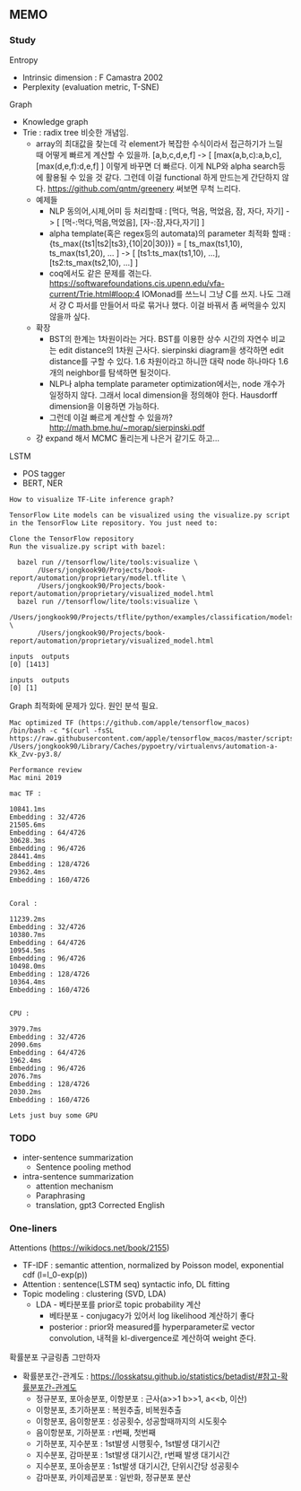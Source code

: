 ## MEMO

### Study
Entropy 
 * Intrinsic dimension : F Camastra 2002
 * Perplexity (evaluation metric, T-SNE)

Graph
 * Knowledge graph
 * Trie : radix tree 비슷한 개념임. 
   * array의 최대값을 찾는데 각 element가 복잡한 수식이라서 접근하기가 느릴 때 어떻게 빠르게 계산할 수 있을까.
   [a,b,c,d,e,f] -> [ [max(a,b,c):a,b,c], [max(d,e,f):d,e,f] ] 이렇게 바꾸면 더 빠르다.
   이게 NLP와 alpha search등에 활용될 수 있을 것 같다.
   그런데 이걸 functional 하게 만드는게 간단하지 않다. https://github.com/qntm/greenery 써보면 무척 느리다.
   * 예제들
     * NLP 동의어,시제,어미 등 처리할때 :
     [먹다, 먹음, 먹었음, 잠, 자다, 자기] -> [ [먹-:먹다,먹음,먹었음], [자-:잠,자다,자기] ]
     * alpha template(혹은 regex등의 automata)의 parameter 최적화 할때 :
     {ts_max({ts1|ts2|ts3},{10|20|30})} = [ ts_max(ts1,10), ts_max(ts1,20), ... ]
     -> [ [ts1:ts_max(ts1,10), ...], [ts2:ts_max(ts2,10), ...] ]
     * coq에서도 같은 문제를 겪는다. https://softwarefoundations.cis.upenn.edu/vfa-current/Trie.html#loop:4
     IOMonad를 쓰느니 그냥 C를 쓰지. 나도 그래서 걍 C 파서를 만들어서 따로 묶거나 했다.
     이걸 바꿔서 좀 써먹을수 있지 않을까 싶다. 
   * 확장 
     * BST의 한계는 1차원이라는 거다. BST를 이용한 상수 시간의 자연수 비교는 edit distance의 1차원 근사다.
     sierpinski diagram을 생각하면 edit distance를 구할 수 있다. 1.6 차원이라고 하니깐 대략 node 하나마다 1.6개의 neighbor를 탐색하면 될것이다.
     * NLP나 alpha template parameter optimization에서는, node 개수가 일정하지 않다.
     그래서 local dimension을 정의해야 한다. Hausdorff dimension을 이용하면 가능하다.
     * 그런데 이걸 빠르게 계산할 수 있을까?
     http://math.bme.hu/~morap/sierpinski.pdf
   * 걍 expand 해서 MCMC 돌리는게 나은거 같기도 하고...

LSTM
 * POS tagger
 * BERT, NER
 
```
How to visualize TF-Lite inference graph?

TensorFlow Lite models can be visualized using the visualize.py script in the TensorFlow Lite repository. You just need to:

Clone the TensorFlow repository
Run the visualize.py script with bazel:

  bazel run //tensorflow/lite/tools:visualize \
       /Users/jongkook90/Projects/book-report/automation/proprietary/model.tflite \
       /Users/jongkook90/Projects/book-report/automation/proprietary/visualized_model.html
  bazel run //tensorflow/lite/tools:visualize \
       /Users/jongkook90/Projects/tflite/python/examples/classification/models/mobilenet_v2_1.0_224_inat_bird_quant_edgetpu.tflite \
       /Users/jongkook90/Projects/book-report/automation/proprietary/visualized_model.html

inputs	outputs
[0]	[1413]

inputs	outputs
[0]	[1]
```
Graph 최적화에 문제가 있다. 원인 분석 필요.


```
Mac optimized TF (https://github.com/apple/tensorflow_macos)
/bin/bash -c "$(curl -fsSL https://raw.githubusercontent.com/apple/tensorflow_macos/master/scripts/download_and_install.sh)"
/Users/jongkook90/Library/Caches/pypoetry/virtualenvs/automation-a-Kk_Zvv-py3.8/

Performance review 
Mac mini 2019

mac TF : 

10841.1ms
Embedding : 32/4726
21505.6ms
Embedding : 64/4726
30628.3ms
Embedding : 96/4726
28441.4ms
Embedding : 128/4726
29362.4ms
Embedding : 160/4726


Coral : 

11239.2ms
Embedding : 32/4726
10380.7ms
Embedding : 64/4726
10954.5ms
Embedding : 96/4726
10498.0ms
Embedding : 128/4726
10364.4ms
Embedding : 160/4726


CPU :

3979.7ms
Embedding : 32/4726
2090.6ms
Embedding : 64/4726
1962.4ms
Embedding : 96/4726
2076.7ms
Embedding : 128/4726
2030.2ms
Embedding : 160/4726

Lets just buy some GPU
```


### TODO
 * inter-sentence summarization 
   * Sentence pooling method
 * intra-sentence summarization
   * attention mechanism
   * Paraphrasing
   * translation, gpt3 Corrected English

       
### One-liners
Attentions (https://wikidocs.net/book/2155)
 * TF-IDF : semantic attention, normalized by Poisson model, exponential cdf (l=l_0-exp(p))
 * Attention : sentence(LSTM seq) syntactic info, DL fitting
 * Topic modeling : clustering (SVD, LDA)
   * LDA - 베타분포를 prior로 topic probability 계산
     * 베타분포 - conjugacy가 있어서 log likelihood 계산하기 좋다
     * posterior : prior와 measured를 hyperparameter로 vector convolution, 내적을 kl-divergence로 계산하여 weight 준다. 

확률분포 구글링좀 그만하자
 * 확률분포간-관계도 : https://losskatsu.github.io/statistics/betadist/#참고-확률분포간-관계도
   * 정규분포, 포아송분포, 이항분포 : 근사(a>>1 b>>1, a<<b, 이산)
   * 이항분포, 초기하분포 : 복원추출, 비복원추출
   * 이항분포, 음이항분포 : 성공횟수, 성공할때까지의 시도횟수
   * 음이항분포, 기하분포 : r번째, 첫번째
   * 기하분포, 지수분포 : 1st발생 시행횟수, 1st발생 대기시간
   * 지수분포, 감마분포 : 1st발생 대기시간, r번째 발생 대기시간
   * 지수분포, 포아송분포 : 1st발생 대기시간, 단위시간당 성공횟수
   * 감마분포, 카이제곱분포 : 일반화, 정규분포 분산

